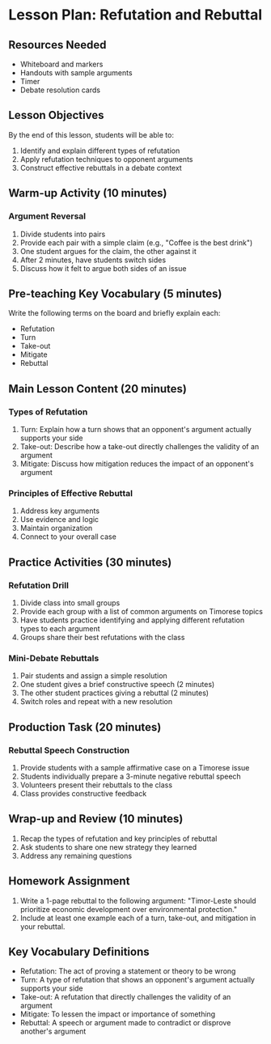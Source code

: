 # Lesson Plan: Refutation and Rebuttal

## Resources Needed
- Whiteboard and markers
- Handouts with sample arguments
- Timer
- Debate resolution cards

## Lesson Objectives
By the end of this lesson, students will be able to:
1. Identify and explain different types of refutation
2. Apply refutation techniques to opponent arguments
3. Construct effective rebuttals in a debate context

## Warm-up Activity (10 minutes)
### Argument Reversal
1. Divide students into pairs
2. Provide each pair with a simple claim (e.g., "Coffee is the best drink")
3. One student argues for the claim, the other against it
4. After 2 minutes, have students switch sides
5. Discuss how it felt to argue both sides of an issue

## Pre-teaching Key Vocabulary (5 minutes)
Write the following terms on the board and briefly explain each:
- Refutation
- Turn
- Take-out
- Mitigate
- Rebuttal

## Main Lesson Content (20 minutes)
### Types of Refutation
1. Turn: Explain how a turn shows that an opponent's argument actually supports your side
2. Take-out: Describe how a take-out directly challenges the validity of an argument
3. Mitigate: Discuss how mitigation reduces the impact of an opponent's argument

### Principles of Effective Rebuttal
1. Address key arguments
2. Use evidence and logic
3. Maintain organization
4. Connect to your overall case

## Practice Activities (30 minutes)
### Refutation Drill
1. Divide class into small groups
2. Provide each group with a list of common arguments on Timorese topics
3. Have students practice identifying and applying different refutation types to each argument
4. Groups share their best refutations with the class

### Mini-Debate Rebuttals
1. Pair students and assign a simple resolution
2. One student gives a brief constructive speech (2 minutes)
3. The other student practices giving a rebuttal (2 minutes)
4. Switch roles and repeat with a new resolution

## Production Task (20 minutes)
### Rebuttal Speech Construction
1. Provide students with a sample affirmative case on a Timorese issue
2. Students individually prepare a 3-minute negative rebuttal speech
3. Volunteers present their rebuttals to the class
4. Class provides constructive feedback

## Wrap-up and Review (10 minutes)
1. Recap the types of refutation and key principles of rebuttal
2. Ask students to share one new strategy they learned
3. Address any remaining questions

## Homework Assignment
1. Write a 1-page rebuttal to the following argument: "Timor-Leste should prioritize economic development over environmental protection."
2. Include at least one example each of a turn, take-out, and mitigation in your rebuttal.

## Key Vocabulary Definitions
- Refutation: The act of proving a statement or theory to be wrong
- Turn: A type of refutation that shows an opponent's argument actually supports your side
- Take-out: A refutation that directly challenges the validity of an argument
- Mitigate: To lessen the impact or importance of something
- Rebuttal: A speech or argument made to contradict or disprove another's argument
